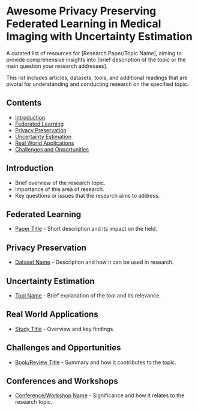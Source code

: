 # Awesome Privacy Preserving Federated Learning in Medical Imaging with Uncertainty Estimation

A curated list of resources for [Research Paper/Topic Name], aiming to provide comprehensive insights into [brief description of the topic or the main question your research addresses].

This list includes articles, datasets, tools, and additional readings that are pivotal for understanding and conducting research on the specified topic.

## Contents
- [Introduction](#introduction)
- [Federated Learning](#Federated-Learning)
- [Privacy Preservation](#Privacy-Preservation)
- [Uncertainty Estimation](#Uncertainty-Estimation)
- [Real World Applications](#Real-World-Applications)
- [Challenges and Opportunities](#Challenges-and-Opportunities)


## Introduction
- Brief overview of the research topic.
- Importance of this area of research.
- Key questions or issues that the research aims to address.

## Federated Learning
- [Paper Title](link) - Short description and its impact on the field.

## Privacy Preservation
- [Dataset Name](link) - Description and how it can be used in research.

## Uncertainty Estimation
- [Tool Name](link) - Brief explanation of the tool and its relevance.

## Real World Applications
- [Study Title](link) - Overview and key findings.

## Challenges and Opportunities
- [Book/Review Title](link) - Summary and how it contributes to the topic.

## Conferences and Workshops
- [Conference/Workshop Name](link) - Significance and how it relates to the research topic.



